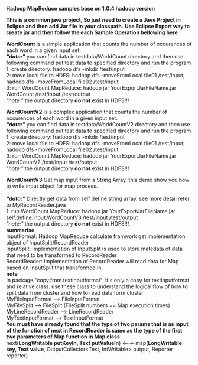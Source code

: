 <b>Hadoop MapReduce samples base on 1.0.4 hadoop version</b>

<b>This is a common java project, So just need to create a Jave Project in Eclipse and then add Jar file in your classpath.</b>
<b>Use Eclipse Export way to create jar and then follow the each Sample Operation bellowing here</b>

<b>WordCount</b>
	is a simple application that counts the number of occurences of each word in a given input set.<br>
	<i><b>"data:"</b></i> you can find data in testdata/WorldCount directory and then use following command put test data to specified directory and run the program<br>
	1: create directory: hadoop dfs -mkdir /test/input<br>
	2: move local file to HDFS: hadoop dfs -moveFromLocal file01 /test/input; hadoop dfs -moveFromLocal file02 /test/input<br>
	3: run WordCount MapReduce: hadoop jar YourExportJarFileName.jar WordCount /test/input /test/output<br>
	<i>"note:"</i> the output directory <b>do not</b> exist in HDFS!!!<br>

<b>WordCountV2</b>
	is a complex application that counts the number of occurences of each word in a given input set.<br>
	<i><b>"data:"</b></i> you can find data in testdata/WorldCountV2 directory and then use following command put test data to specified directory and run the program<br>
	1: create directory: hadoop dfs -mkdir /test/input<br>
	2: move local file to HDFS: hadoop dfs -moveFromLocal file01 /test/input; hadoop dfs -moveFromLocal file02 /test/input<br>
	3: run WordCount MapReduce: hadoop jar YourExportJarFileName.jar WordCountV2 /test/input /test/output<br>
	<i>"note:"</i> the output directory <b>do not</b> exist in HDFS!!!	<br>
	
<b>WordCountV3</b>
	Get map input from a String Array. this demo show you how to write input object for map process.<br>  
	<i><b>"data:"</b></i> Directly get data from self define string array, see more detail refer to MyRecordReader.java <br>
	1: run WordCount MapReduce: hadoop jar YourExportJarFileName.jar self.define.input.WordCountV3 /test/input /test/output <br>
	<i>"note:"</i> the output directory <b>do not</b> exist in HDFS!!!	<br>
	<b>summarise</b> <br>
	InputFormat: Hadoop MapReduce calculate framwork get implementation object of InputSplit/RecordReader <br>
	InputSplit: Implementation of InputSplit is used to store matedata of data that need to be transformed to RecordReader <br>
	RecordReader: Implementation of RecordReader will read data for Map based on InputSplit that transformed in. <br>
	<b>note</b> <br>
	In package "copy.from.textinputformat", it's only a copy for textinputformat and relative class. use these class to understand the logical flow of how to spilt data from cluster and how to read data form cluster <br>
	MyFileInputFormat --> FileInputFormat <br>
	MyFileSplit --> FileSplit (FileSplit numbers == Map execution times)<br>
	MyLineRecordReader --> LineRecordReader <br>
	MyTextInputFormat --> TextInputFormat <br>
    <b> You must have already found that the type of two params that is as input of the function of next in RecordReader is same as the type of the first two parameters of Map function in Map class </b><br>
    next(<b>LongWritable putKeyIn, Text putValueIn</b>) <===> map(<b>LongWritable key, Text value</b>, OutputCollector<Text, IntWritable> output, Reporter reporter)<br>
	
	
